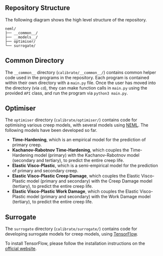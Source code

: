 ## Repository Structure

The following diagram shows the high level structure of the repository. 

```
neml/
├── __common__/
├── __models__/
├── optimiser/
└── surrogate/
```

## Common Directory

The `__common__` directory (`calibrate/__common__/`) contains common helper code used in the programs in the repository. Each program is contained within their own directory with a `main.py` file. Once the user has moved into the directory (via `cd`), they can make function calls in `main.py` using the provided `API` class, and run the program via `python3 main.py`.

## Optimiser

The `optimiser` directory (`calibrate/optimiser/`) contains code for optimising various creep models, with several models using [NEML](https://github.com/Argonne-National-Laboratory/neml). The following models have been developed so far.

* **Time-Hardening**, which is an empirical model for the prediction of primary creep.
* **Kachanov-Rabotnov Time-Hardening**, which couples the Time-Hardening model (primary) with the Kachanov-Rabotnov model (secondary and tertiary), to predict the entire creep life.
* **Elastic Visco-Plastic**, which is a semi-empirical model for the prediction of primary and secondary creep.
* **Elastic Visco-Plastic Creep Damage**, which couples the Elastic Visco-Plastic model (primary and secondary) with the Creep Damage model (tertiary), to predict the entire creep life.
* **Elastic Visco-Plastic Work Damage**, which couples the Elastic Visco-Plastic model (primary and secondary) with the Work Damage model (tertiary), to predict the entire creep life.

## Surrogate

The `surrogate` directory (`calibrate/surrogate/`) contains code for developing surrogate models for creep models, using [TensorFlow](https://www.tensorflow.org/).

To install TensorFlow, please follow the installation instructions on the [official website](https://www.tensorflow.org/install/pip).